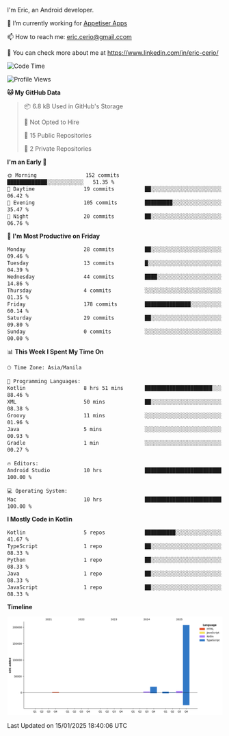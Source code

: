
I'm Eric, an Android developer.

🔭 I’m currently working for [Appetiser Apps](http://appetiser.com.au)

📫 How to reach me: eric.cerio@gmail.ccom

👀 You can check more about me at https://www.linkedin.com/in/eric-cerio/

<!--START_SECTION:waka-->
![Code Time](http://img.shields.io/badge/Code%20Time-726%20hrs%2044%20mins-blue)

![Profile Views](http://img.shields.io/badge/Profile%20Views-0-blue)

**🐱 My GitHub Data** 

> 📦 6.8 kB Used in GitHub's Storage 
 > 
> 🚫 Not Opted to Hire
 > 
> 📜 15 Public Repositories 
 > 
> 🔑 2 Private Repositories 
 > 
**I'm an Early 🐤** 

```text
🌞 Morning                152 commits         █████████████░░░░░░░░░░░░   51.35 % 
🌆 Daytime                19 commits          ██░░░░░░░░░░░░░░░░░░░░░░░   06.42 % 
🌃 Evening                105 commits         █████████░░░░░░░░░░░░░░░░   35.47 % 
🌙 Night                  20 commits          ██░░░░░░░░░░░░░░░░░░░░░░░   06.76 % 
```
📅 **I'm Most Productive on Friday** 

```text
Monday                   28 commits          ██░░░░░░░░░░░░░░░░░░░░░░░   09.46 % 
Tuesday                  13 commits          █░░░░░░░░░░░░░░░░░░░░░░░░   04.39 % 
Wednesday                44 commits          ████░░░░░░░░░░░░░░░░░░░░░   14.86 % 
Thursday                 4 commits           ░░░░░░░░░░░░░░░░░░░░░░░░░   01.35 % 
Friday                   178 commits         ███████████████░░░░░░░░░░   60.14 % 
Saturday                 29 commits          ██░░░░░░░░░░░░░░░░░░░░░░░   09.80 % 
Sunday                   0 commits           ░░░░░░░░░░░░░░░░░░░░░░░░░   00.00 % 
```


📊 **This Week I Spent My Time On** 

```text
🕑︎ Time Zone: Asia/Manila

💬 Programming Languages: 
Kotlin                   8 hrs 51 mins       ██████████████████████░░░   88.46 % 
XML                      50 mins             ██░░░░░░░░░░░░░░░░░░░░░░░   08.38 % 
Groovy                   11 mins             ░░░░░░░░░░░░░░░░░░░░░░░░░   01.96 % 
Java                     5 mins              ░░░░░░░░░░░░░░░░░░░░░░░░░   00.93 % 
Gradle                   1 min               ░░░░░░░░░░░░░░░░░░░░░░░░░   00.27 % 

🔥 Editors: 
Android Studio           10 hrs              █████████████████████████   100.00 % 

💻 Operating System: 
Mac                      10 hrs              █████████████████████████   100.00 % 
```

**I Mostly Code in Kotlin** 

```text
Kotlin                   5 repos             ██████████░░░░░░░░░░░░░░░   41.67 % 
TypeScript               1 repo              ██░░░░░░░░░░░░░░░░░░░░░░░   08.33 % 
Python                   1 repo              ██░░░░░░░░░░░░░░░░░░░░░░░   08.33 % 
Java                     1 repo              ██░░░░░░░░░░░░░░░░░░░░░░░   08.33 % 
JavaScript               1 repo              ██░░░░░░░░░░░░░░░░░░░░░░░   08.33 % 
```



**Timeline**

![Lines of Code chart](https://raw.githubusercontent.com/eric-cerio/eric-cerio/main/assets/bar_graph.png)


 Last Updated on 15/01/2025 18:40:06 UTC
<!--END_SECTION:waka-->
